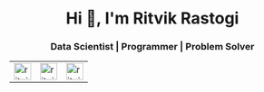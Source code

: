 <h1 align="center">Hi 👋, I'm Ritvik Rastogi</h1>
<h3 align="center">Data Scientist | Programmer | Problem Solver </h3>

<table align="center"><tr>
<td><a href="https://linkedin.com/in/ritvik-rastogi-003085153/" target="blank"><img align="center" src="https://cdn.jsdelivr.net/npm/simple-icons@3.0.1/icons/linkedin.svg" alt="ritvik-rastogi-003085153/" height="30" width="30" /></a></td>
<td><a href="https://kaggle.com/ritvik1909" target="blank"><img align="center" src="https://cdn.jsdelivr.net/npm/simple-icons@3.0.1/icons/kaggle.svg" alt="ritvik1909" height="30" width="30" /></a></td>
<td><a href="https://medium.com/@ritvik19" target="blank"><img align="center" src="https://cdn.jsdelivr.net/npm/simple-icons@3.0.1/icons/medium.svg" alt="ritvik19" height="30" width="30" /></a></td>
</tr></table>

